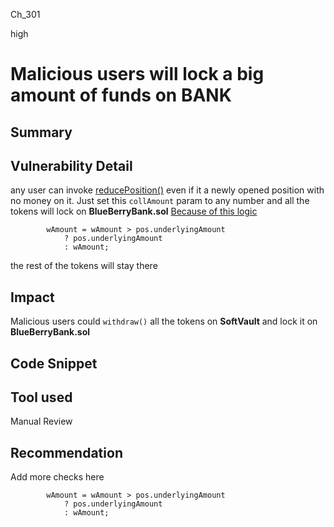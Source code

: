 Ch_301

high

# Malicious users will lock a big amount of funds on BANK

## Summary

## Vulnerability Detail
any user can invoke [reducePosition()](https://github.com/sherlock-audit/2023-02-blueberry/blob/main/contracts/spell/IchiVaultSpell.sol#L266-L274) even if it a newly opened position with no money on it.
Just set this `collAmount` param to any number and all the tokens will lock on **BlueBerryBank.sol** 
[Because of this logic](https://github.com/sherlock-audit/2023-02-blueberry/blob/main/contracts/BlueBerryBank.sol#L693-L695)

```solidity
        wAmount = wAmount > pos.underlyingAmount
            ? pos.underlyingAmount
            : wAmount;
```
the rest of the tokens will stay there
 
## Impact
Malicious users could `withdraw()` all the tokens on **SoftVault** and lock it on **BlueBerryBank.sol** 

## Code Snippet

## Tool used

Manual Review

## Recommendation
Add more checks here
```solidity
        wAmount = wAmount > pos.underlyingAmount
            ? pos.underlyingAmount
            : wAmount;
```

